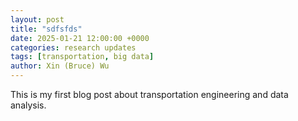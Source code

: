 ```yaml
---
layout: post
title: "sdfsfds"
date: 2025-01-21 12:00:00 +0000
categories: research updates
tags: [transportation, big data]
author: Xin (Bruce) Wu
---
```


This is my first blog post about transportation engineering and data analysis.